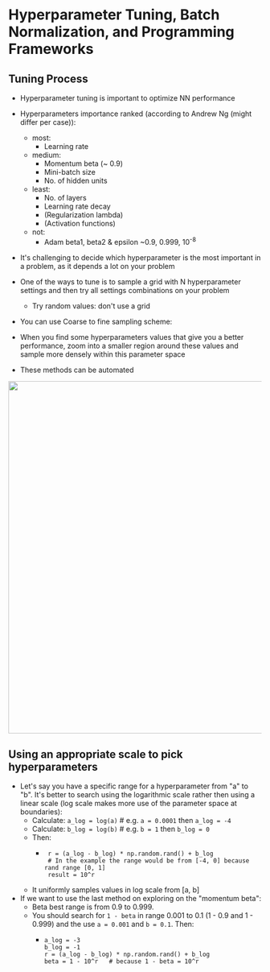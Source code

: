 # Hyperparameter Tuning, Batch Normalization, and Programming Frameworks

## Tuning Process

* Hyperparameter tuning is important to optimize NN performance
* Hyperparameters importance ranked (according to Andrew Ng (might differ per case)):
  * most:
    * Learning rate
  * medium:
    * Momentum beta (~ 0.9)
    * Mini-batch size
    * No. of hidden units
  * least:   
    * No. of layers
    * Learning rate decay
    * (Regularization lambda)
    * (Activation functions)
  * not:
    * Adam beta1, beta2 & epsilon ~0.9, 0.999, 10<sup>-8</sup>

* It's challenging to decide which hyperparameter is the most important in a problem, as it depends a lot on your problem
* One of the ways to tune is to sample a grid with N hyperparameter settings and then try all settings combinations on your problem
  * Try random values: don't use a grid
* You can use Coarse to fine sampling scheme:

* When you find some hyperparameters values that give you a better performance, zoom into a smaller region around these values and sample more densely within this parameter space
* These methods can be automated

<img src="https://github.com/mauritsvzb/DeepLearning.AI-Deep-Learning-Specialization/assets/13508894/3e4f3076-e03e-40a2-b1d9-37a5cf82b75f.png" width="700" />

## Using an appropriate scale to pick hyperparameters
* Let's say you have a specific range for a hyperparameter from "a" to "b". It's better to search using the logarithmic scale rather then using a linear scale (log scale makes more use of the parameter space at boundaries):
  * Calculate: `a_log = log(a)`  # e.g. `a = 0.0001` then `a_log = -4`
  * Calculate: `b_log = log(b)`  # e.g. `b = 1`  then `b_log = 0`
  * Then:
    * ```
       r = (a_log - b_log) * np.random.rand() + b_log
       # In the example the range would be from [-4, 0] because rand range [0, 1]
       result = 10^r
      ```
  * It uniformly samples values in log scale from [a, b]
* If we want to use the last method on exploring on the "momentum beta":
  * Beta best range is from 0.9 to 0.999.
  * You should search for `1 - beta` in range 0.001 to 0.1 (1 - 0.9 and 1 - 0.999) and the use `a = 0.001` and `b = 0.1`. Then:
    * ```
      a_log = -3
      b_log = -1
      r = (a_log - b_log) * np.random.rand() + b_log
      beta = 1 - 10^r   # because 1 - beta = 10^r
      ```

